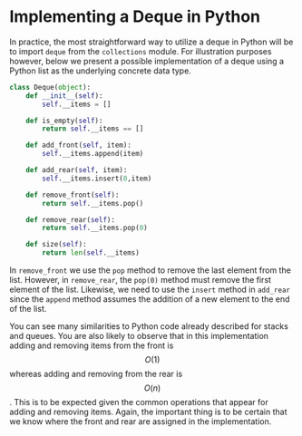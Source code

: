 Implementing a Deque in Python
==============================

In practice, the most straightforward way to utilize a deque in Python will be to import `deque` from the `collections` module. For illustration purposes however, below we present a possible implementation of a deque using a Python list as the underlying concrete data type.

```python
class Deque(object):
    def __init__(self):
        self.__items = []

    def is_empty(self):
        return self.__items == []

    def add_front(self, item):
        self.__items.append(item)

    def add_rear(self, item):
        self.__items.insert(0,item)

    def remove_front(self):
        return self.__items.pop()

    def remove_rear(self):
        return self.__items.pop(0)

    def size(self):
        return len(self.__items)
```

In `remove_front` we use the `pop` method to remove the last element from
the list. However, in `remove_rear`, the `pop(0)` method must remove the
first element of the list. Likewise, we need to use the `insert` method
in `add_rear` since the `append` method assumes the addition of
a new element to the end of the list.

You can see many similarities to Python code already described for
stacks and queues. You are also likely to observe that in this
implementation adding and removing items from the front is $$O(1)$$ whereas
adding and removing from the rear is $$O(n)$$. This is to be expected given
the common operations that appear for adding and removing items. Again,
the important thing is to be certain that we know where the front and
rear are assigned in the implementation.
